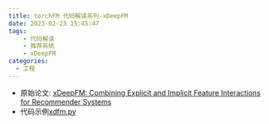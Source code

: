 ```yaml
---
title: torchFM 代码解读系列-xDeepFM
date: 2023-02-23 15:45:47
tags: 
    - 代码解读
    - 推荐系统
    - xDeepFM
categories: 
  - 工程
---
```



* 原始论文: [xDeepFM: Combining Explicit and Implicit Feature Interactions for Recommender Systems](https://arxiv.org/abs/1803.05170)
* 代码示例[xdfm.py](https://github.com/forrestneo/pytorch-fm/blob/master/torchfm/model/xdfm.py)